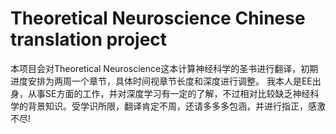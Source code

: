 # Theoretical Neuroscience Chinese translation project
本项目会对Theoretical Neuroscience这本计算神经科学的圣书进行翻译，初期进度安排为两周一个章节，具体时间视章节长度和深度进行调整。
我本人是EE出身，从事SE方面的工作，并对深度学习有一定的了解，不过相对比较缺乏神经科学的背景知识。受学识所限，翻译肯定不周，还请多多多包涵，并进行指正，感激不尽!